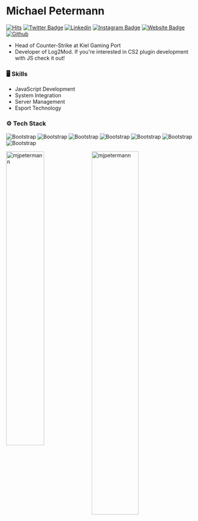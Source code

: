 # Michael Petermann

[![Hits](https://hits.seeyoufarm.com/api/count/incr/badge.svg?url=https%3A%2F%2Fgithub.com%2Fhejazizo%2FMJPetermann&count_bg=%2379C83D&title_bg=%23555555&icon=&icon_color=%23E7E7E7&title=Profile+Views&edge_flat=false)](https://hits.seeyoufarm.com)
[![Twitter Badge](https://img.shields.io/badge/-Twitter-1da1f2?labelColor=1da1f2&logo=twitter&logoColor=white&link=https://twitter.com/realpeteramann)](https://twitter.com/realpeteramann)
[![Linkedin](https://img.shields.io/badge/-LinkedIn-blue?style=flat&logo=Linkedin&logoColor=white)](https://www.linkedin.com/in/mjpetermann/)
[![Instagram Badge](https://img.shields.io/badge/-Instagram-purple?logo=instagram&logoColor=white&link=https://instagram.com/publicpetermann/)](https://www.instagram.com/publicpetermann)
[![Website Badge](https://img.shields.io/badge/-Website-c14438?style=flat&logo=Google-Chrome&logoColor=white&link=https://mpetermann.de)](https://mpetermann.de)
[![Github](https://img.shields.io/github/followers/mjpetermann?label=Follow&style=social)](https://github.com/mjpetermann)

- Head of Counter-Strike at Kiel Gaming Port
- Developer of Log2Mod. If you're interested in CS2 plugin development with JS check it out!

### 🖥 Skills

- JavaScript Development
- System Integration
- Server Management
- Esport Technology
  
### ⚙️ Tech Stack

![Bootstrap](https://img.shields.io/badge/-JavaScript-05122A?style=flat-square&logo=JavaScript&color=353535) ![Bootstrap](https://img.shields.io/badge/-Node-05122A?style=flat-square&logo=Node&color=353535) ![Bootstrap](https://img.shields.io/badge/-NuxtJS-05122A?style=flat-square&logo=NuxtJS&color=353535) ![Bootstrap](https://img.shields.io/badge/-Vue-05122A?style=flat-square&logo=Vue&color=353535) ![Bootstrap](https://img.shields.io/badge/-Redis-05122A?style=flat-square&logo=Redis&color=353535) ![Bootstrap](https://img.shields.io/badge/-MongoDB-05122A?style=flat-square&logo=MongoDB&color=353535) ![Bootstrap](https://img.shields.io/badge/-Visual%20Studio%20Code-05122A?style=flat-square&logo=Visual-Studio-Code&color=353535)

<div>
  <img width="45%" align="left" src="https://github-readme-stats.vercel.app/api/top-langs?username=mjpetermann&show_icons=true&locale=en&layout=compact" alt="mjpetermann" />
  <img width="50%"  src="https://github-readme-streak-stats.herokuapp.com/?user=mjpetermann&" alt="mjpetermann" />
</div>



